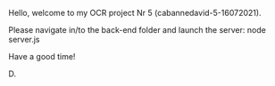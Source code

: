 Hello,
welcome to my OCR project Nr 5 (cabannedavid-5-16072021).

Please navigate in/to the back-end folder and launch the server:
node server.js

Have a good time!

D.
